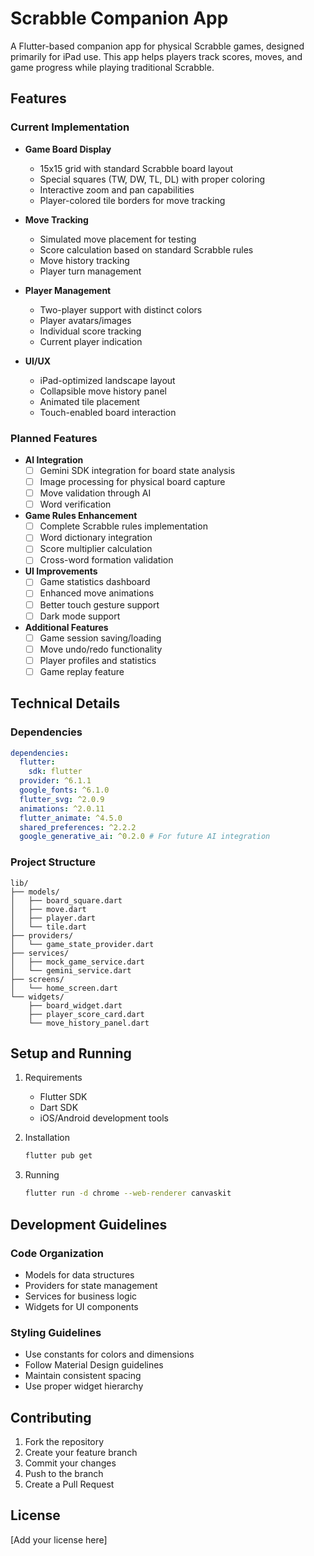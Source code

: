 # Scrabble Companion App

A Flutter-based companion app for physical Scrabble games, designed primarily for iPad use. This app helps players track scores, moves, and game progress while playing traditional Scrabble.

## Features

### Current Implementation
- **Game Board Display**
  - 15x15 grid with standard Scrabble board layout
  - Special squares (TW, DW, TL, DL) with proper coloring
  - Interactive zoom and pan capabilities
  - Player-colored tile borders for move tracking

- **Move Tracking**
  - Simulated move placement for testing
  - Score calculation based on standard Scrabble rules
  - Move history tracking
  - Player turn management

- **Player Management**
  - Two-player support with distinct colors
  - Player avatars/images
  - Individual score tracking
  - Current player indication

- **UI/UX**
  - iPad-optimized landscape layout
  - Collapsible move history panel
  - Animated tile placement
  - Touch-enabled board interaction

### Planned Features
- **AI Integration**
  - [ ] Gemini SDK integration for board state analysis
  - [ ] Image processing for physical board capture
  - [ ] Move validation through AI
  - [ ] Word verification

- **Game Rules Enhancement**
  - [ ] Complete Scrabble rules implementation
  - [ ] Word dictionary integration
  - [ ] Score multiplier calculation
  - [ ] Cross-word formation validation

- **UI Improvements**
  - [ ] Game statistics dashboard
  - [ ] Enhanced move animations
  - [ ] Better touch gesture support
  - [ ] Dark mode support

- **Additional Features**
  - [ ] Game session saving/loading
  - [ ] Move undo/redo functionality
  - [ ] Player profiles and statistics
  - [ ] Game replay feature

## Technical Details

### Dependencies
```yaml
dependencies:
  flutter:
    sdk: flutter
  provider: ^6.1.1
  google_fonts: ^6.1.0
  flutter_svg: ^2.0.9
  animations: ^2.0.11
  flutter_animate: ^4.5.0
  shared_preferences: ^2.2.2
  google_generative_ai: ^0.2.0 # For future AI integration
```

### Project Structure
```
lib/
├── models/
│   ├── board_square.dart
│   ├── move.dart
│   ├── player.dart
│   └── tile.dart
├── providers/
│   └── game_state_provider.dart
├── services/
│   ├── mock_game_service.dart
│   └── gemini_service.dart
├── screens/
│   └── home_screen.dart
└── widgets/
    ├── board_widget.dart
    ├── player_score_card.dart
    └── move_history_panel.dart
```

## Setup and Running

1. Requirements
   - Flutter SDK
   - Dart SDK
   - iOS/Android development tools

2. Installation
   ```bash
   flutter pub get
   ```

3. Running
   ```bash
   flutter run -d chrome --web-renderer canvaskit
   ```

## Development Guidelines

### Code Organization
- Models for data structures
- Providers for state management
- Services for business logic
- Widgets for UI components

### Styling Guidelines
- Use constants for colors and dimensions
- Follow Material Design guidelines
- Maintain consistent spacing
- Use proper widget hierarchy

## Contributing

1. Fork the repository
2. Create your feature branch
3. Commit your changes
4. Push to the branch
5. Create a Pull Request

## License

[Add your license here]